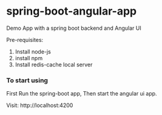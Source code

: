 # spring-boot-angular-app
Demo App with a spring boot backend and Angular UI

Pre-requisites:
  1. Install node-js
  2. install npm
  3. Install redis-cache local server

### To start using 
First Run the spring-boot app,
Then start the angular ui app.

Visit:
http://localhost:4200
